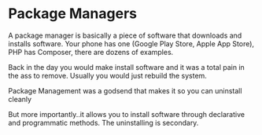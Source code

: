 # Package Managers

A package manager is basically a piece of software that downloads and installs software. Your phone has one (Google Play Store, Apple App Store), PHP has Composer, there are dozens of examples.

Back in the day you would make install software and it was a total pain in the ass to remove. Usually you would just rebuild the system.

Package Management was a godsend that makes it so you can uninstall cleanly

But more importantly..it allows you to install software through declarative and programmatic methods. The uninstalling is secondary.
